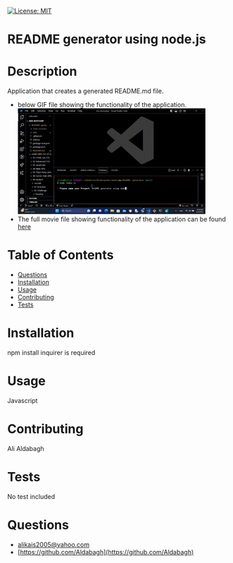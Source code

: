 
  [![License: MIT](https://img.shields.io/badge/License-MIT-yellow.svg)](https://opensource.org/licenses/MIT)

  # README generator using node.js


  
  # Description
  Application that creates a generated README.md file. 
  - below GIF file showing the functionality of the application.
  ![](./src/GIF-readme.gif)
  - The full movie file showing functionality of the application can be found [here](https://watch.screencastify.com/v/EaPvmqkcmsHsStDWfJV7)

  # Table of Contents
  - [Questions](#questions)
  - [Installation](#installation)
  - [Usage](#usage)
  - [Contributing](#contributing)
  - [Tests](#tests)
  
  # Installation
  npm install inquirer is required
  # Usage
  Javascript
  
   
  # Contributing
  Ali Aldabagh
  # Tests 
  No test included
  
  # Questions
  - alikais2005@yahoo.com
  - [https://github.com/Aldabagh](https://github.com/Aldabagh)
   
  